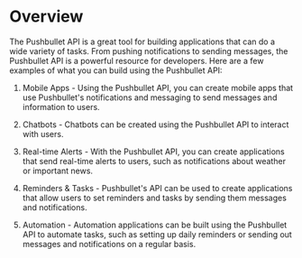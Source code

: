 # Overview

The Pushbullet API is a great tool for building applications that can do a wide variety of tasks. From pushing notifications to sending messages, the Pushbullet API is a powerful resource for developers. Here are a few examples of what you can build using the Pushbullet API:

1. Mobile Apps - Using the Pushbullet API, you can create mobile apps that use Pushbullet's notifications and messaging to send messages and information to users.

2. Chatbots - Chatbots can be created using the Pushbullet API to interact with users.

3. Real-time Alerts - With the Pushbullet API, you can create applications that send real-time alerts to users, such as notifications about weather or important news.

4. Reminders & Tasks - Pushbullet's API can be used to create applications that allow users to set reminders and tasks by sending them messages and notifications.

5. Automation - Automation applications can be built using the Pushbullet API to automate tasks, such as setting up daily reminders or sending out messages and notifications on a regular basis.
